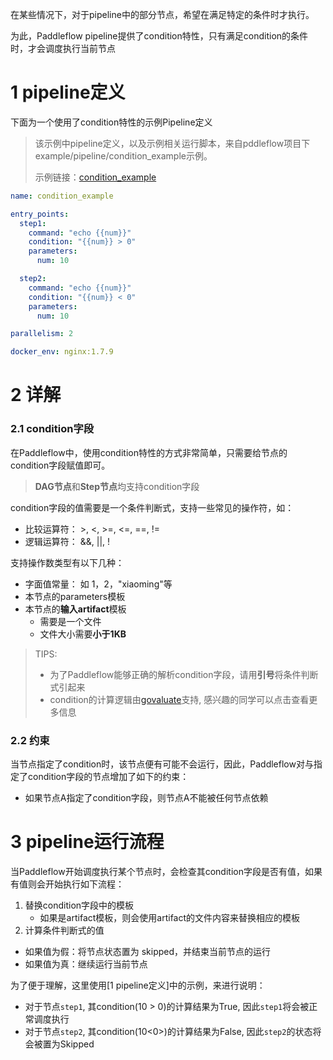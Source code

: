 在某些情况下，对于pipeline中的部分节点，希望在满足特定的条件时才执行。

为此，Paddleflow pipeline提供了condition特性，只有满足condition的条件时，才会调度执行当前节点

# 1 pipeline定义
下面为一个使用了condition特性的示例Pipeline定义

> 该示例中pipeline定义，以及示例相关运行脚本，来自pddleflow项目下example/pipeline/condition_example示例。
> 
> 示例链接：[condition_example]

```yaml
name: condition_example

entry_points:
  step1:
    command: "echo {{num}}"
    condition: "{{num}} > 0"
    parameters:
      num: 10

  step2:
    command: "echo {{num}}"
    condition: "{{num}} < 0"
    parameters:
      num: 10

parallelism: 2

docker_env: nginx:1.7.9
```

# 2 详解
### 2.1 condition字段
在Paddleflow中，使用condition特性的方式非常简单，只需要给节点的condition字段赋值即可。

> **DAG节点**和**Step节点**均支持condition字段

condition字段的值需要是一个条件判断式，支持一些常见的操作符，如：
- 比较运算符： >, <, >=, <=, ==, !=
- 逻辑运算符： &&, ||, !

支持操作数类型有以下几种：
- 字面值常量： 如 1，2，"xiaoming"等
- 本节点的parameters模板
- 本节点的**输入artifact**模板
  - 需要是一个文件
  - 文件大小需要**小于1KB**

> TIPS:
> - 为了Paddleflow能够正确的解析condition字段，请用**引号**将条件判断式引起来
> - condition的计算逻辑由[govaluate]支持, 感兴趣的同学可以点击查看更多信息
  
### 2.2 约束
当节点指定了condition时，该节点便有可能不会运行，因此，Paddleflow对与指定了condition字段的节点增加了如下的约束：

- 如果节点A指定了condition字段，则节点A不能被任何节点依赖


# 3 pipeline运行流程
当Paddleflow开始调度执行某个节点时，会检查其condition字段是否有值，如果有值则会开始执行如下流程：

1. 替换condition字段中的模板
   -  如果是artifact模板，则会使用artifact的文件内容来替换相应的模板
2. 计算条件判断式的值
  - 如果值为假：将节点状态置为 skipped，并结束当前节点的运行
  - 如果值为真：继续运行当前节点
  

为了便于理解，这里使用[1 pipeline定义]中的示例，来进行说明：
- 对于节点`step1`, 其condition(10 > 0)的计算结果为True, 因此`step1`将会被正常调度执行
- 对于节点`step2`, 其condition(10<0>)的计算结果为False, 因此`step2`的状态将会被置为Skipped


[condition_example]: /example/pipeline/condition_example
[govaluate]: https://pkg.go.dev/github.com/Knetic/govaluate#section-readme
